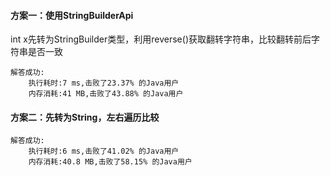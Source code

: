 #### 方案一：使用StringBuilderApi
int x先转为StringBuilder类型，利用reverse()获取翻转字符串，比较翻转前后字符串是否一致

```text
解答成功:
	执行耗时:7 ms,击败了23.37% 的Java用户
	内存消耗:41 MB,击败了43.88% 的Java用户
```
#### 方案二：先转为String，左右遍历比较
```text
解答成功:
	执行耗时:6 ms,击败了41.02% 的Java用户
	内存消耗:40.8 MB,击败了58.15% 的Java用户
```